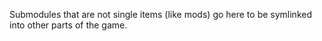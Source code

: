 Submodules that are not single items (like mods) go here to be symlinked into other parts of the game.
